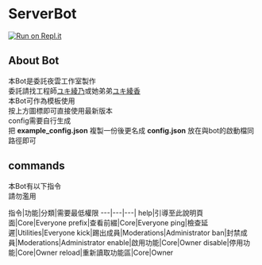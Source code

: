 # ServerBot

[![Run on Repl.it](https://repl.it/badge/github/YeYunStudio/ServerBot)](https://repl.it/github/YeYunStudio/ServerBot)

## About Bot

本Bot是委託夜雲工作室製作<br>
委託請找工程師[ユキ綾乃](mailto:sijing10949@gmail.com)或她弟弟[ユキ綾香](mailto:james48118510@gmail.com)<br>
本Bot可作為模板使用<br>
按上方圖標即可直接使用最新版本<br>
config需要自行生成<br>
把 **example_config.json** 複製一份後更名成 **config.json** 放在與bot的啟動檔同路徑即可<br>

## commands

本Bot有以下指令<br>
請勿濫用<br>

指令|功能|分類|需要最低權限
---|---|---|
help|引導至此說明頁面|Core|Everyone
prefix|查看前綴|Core|Everyone
ping|檢查延遲|Utilities|Everyone
kick|踢出成員|Moderations|Administrator
ban|封禁成員|Moderations|Administrator
enable|啟用功能|Core|Owner
disable|停用功能|Core|Owner
reload|重新讀取功能區|Core|Owner
